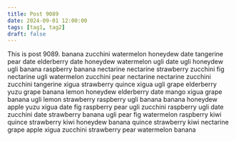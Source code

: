 ```yaml
---
title: Post 9089
date: 2024-09-01 12:00:00
tags: [tag1, tag2]
draft: false
---
```

This is post 9089.
banana
zucchini
watermelon
honeydew
date
tangerine
pear
date
elderberry
date
honeydew
watermelon
ugli
date
ugli
honeydew
ugli
banana
raspberry
banana
nectarine
nectarine
strawberry
zucchini
fig
nectarine
ugli
watermelon
zucchini
pear
nectarine
nectarine
zucchini
zucchini
tangerine
xigua
strawberry
quince
xigua
ugli
grape
elderberry
yuzu
grape
banana
lemon
honeydew
elderberry
date
mango
xigua
grape
banana
ugli
lemon
strawberry
raspberry
ugli
banana
banana
honeydew
apple
yuzu
xigua
date
fig
raspberry
pear
ugli
zucchini
raspberry
ugli
date
zucchini
date
strawberry
banana
ugli
pear
fig
watermelon
raspberry
kiwi
quince
strawberry
kiwi
honeydew
banana
quince
strawberry
kiwi
nectarine
grape
apple
xigua
zucchini
strawberry
pear
watermelon
banana
